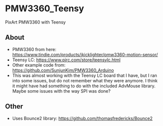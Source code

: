 # PMW3360_Teensy
PixArt PMW3360 with Teensy

## About
- PMW3360 from here: https://www.tindie.com/products/jkicklighter/pmw3360-motion-sensor/
- Teensy LC: https://www.pjrc.com/store/teensylc.html
- Other example code from: https://github.com/SunjunKim/PMW3360_Arduino
- This was almost working with the Teensy LC board that I have, but I ran into some issues, but do not remember what they were anymore.  I think it might have had something to do with the included AdvMouse library.  Maybe some issues with the way SPI was done?

## Other
- Uses Bounce2 library: https://github.com/thomasfredericks/Bounce2

